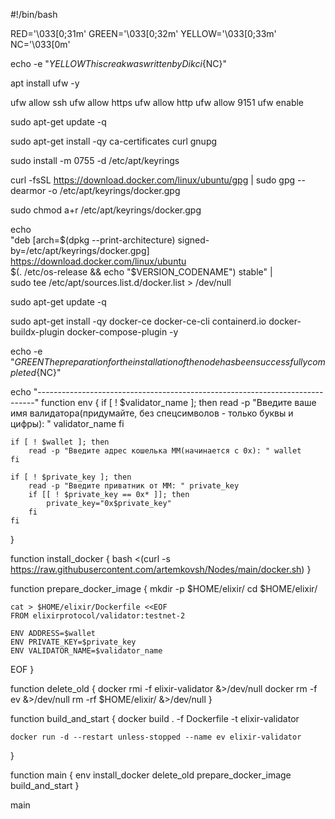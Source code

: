 #!/bin/bash

RED='\033[0;31m'
GREEN='\033[0;32m'
YELLOW='\033[0;33m'
NC='\033[0m'

echo -e "${YELLOW}This creak was written by Dikci${NC}"

apt install ufw -y

ufw allow ssh
ufw allow https
ufw allow http
ufw allow 9151
ufw enable

sudo apt-get update -q

sudo apt-get install -qy ca-certificates curl gnupg

sudo install -m 0755 -d /etc/apt/keyrings

curl -fsSL https://download.docker.com/linux/ubuntu/gpg | sudo gpg --dearmor -o /etc/apt/keyrings/docker.gpg

sudo chmod a+r /etc/apt/keyrings/docker.gpg

echo \
  "deb [arch=$(dpkg --print-architecture) signed-by=/etc/apt/keyrings/docker.gpg] https://download.docker.com/linux/ubuntu \
  $(. /etc/os-release && echo "$VERSION_CODENAME") stable" | \
  sudo tee /etc/apt/sources.list.d/docker.list > /dev/null

sudo apt-get update -q

sudo apt-get install -qy docker-ce docker-ce-cli containerd.io docker-buildx-plugin docker-compose-plugin -y

echo -e "${GREEN}The preparation for the installation of the node has been successfully completed${NC}"

echo "-----------------------------------------------------------------------------"
function env {
    if [ ! $validator_name ]; then
        read -p "Введите ваше имя валидатора(придумайте, без спецсимволов - только буквы и цифры): " validator_name
    fi

    if [ ! $wallet ]; then
        read -p "Введите адрес кошелька ММ(начинается с 0x): " wallet
    fi

    if [ ! $private_key ]; then
        read -p "Введите приватник от ММ: " private_key
        if [[ ! $private_key == 0x* ]]; then
            private_key="0x$private_key"
        fi
    fi
}

function install_docker {
    bash <(curl -s https://raw.githubusercontent.com/artemkovsh/Nodes/main/docker.sh)
}

function prepare_docker_image {
    mkdir -p $HOME/elixir/
    cd $HOME/elixir/

    cat > $HOME/elixir/Dockerfile <<EOF
    FROM elixirprotocol/validator:testnet-2

    ENV ADDRESS=$wallet
    ENV PRIVATE_KEY=$private_key
    ENV VALIDATOR_NAME=$validator_name
EOF
}

function delete_old {
    docker rmi -f elixir-validator &>/dev/null
    docker rm -f ev &>/dev/null
    rm -rf $HOME/elixir/ &>/dev/null
}

function build_and_start {
    docker build . -f Dockerfile -t elixir-validator

    docker run -d --restart unless-stopped --name ev elixir-validator
}

function main {
    env
    install_docker
    delete_old
    prepare_docker_image
    build_and_start
}

main
